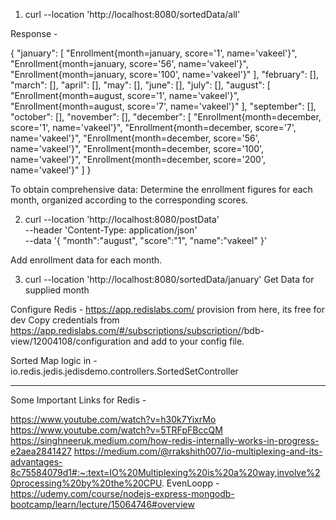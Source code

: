 1. curl --location 'http://localhost:8080/sortedData/all' 

Response - 

{
    "january": [
        "Enrollment{month=january, score='1', name='vakeel'}",
        "Enrollment{month=january, score='56', name='vakeel'}",
        "Enrollment{month=january, score='100', name='vakeel'}"
    ],
    "february": [],
    "march": [],
    "april": [],
    "may": [],
    "june": [],
    "july": [],
    "august": [
        "Enrollment{month=august, score='1', name='vakeel'}",
        "Enrollment{month=august, score='7', name='vakeel'}"
    ],
    "september": [],
    "october": [],
    "november": [],
    "december": [
        "Enrollment{month=december, score='1', name='vakeel'}",
        "Enrollment{month=december, score='7', name='vakeel'}",
        "Enrollment{month=december, score='56', name='vakeel'}",
        "Enrollment{month=december, score='100', name='vakeel'}",
        "Enrollment{month=december, score='200', name='vakeel'}"
    ]
}

To obtain comprehensive data: Determine the enrollment figures for each month, organized according to the corresponding scores.

2. curl --location 'http://localhost:8080/postData' \
--header 'Content-Type: application/json' \
--data '{
    "month":"august",
    "score":"1",
    "name":"vakeel"
}'

Add enrollment data for each month.

3. curl --location 'http://localhost:8080/sortedData/january'
Get Data for supplied month



Configure Redis - https://app.redislabs.com/ provision from here, its free for dev
Copy credentials from https://app.redislabs.com/#/subscriptions/subscription/<yourid>/bdb-view/12004108/configuration and add to your config file.


Sorted Map logic in - io.redis.jedis.jedisdemo.controllers.SortedSetController

---------------------------------------------------------------------------------
Some Important Links for Redis -

https://www.youtube.com/watch?v=h30k7YixrMo
https://www.youtube.com/watch?v=5TRFpFBccQM
https://singhneeruk.medium.com/how-redis-internally-works-in-progress-e2aea2841427
https://medium.com/@rrakshith007/io-multiplexing-and-its-advantages-8c75584079d1#:~:text=IO%20Multiplexing%20is%20a%20way,involve%20processing%20by%20the%20CPU.
EvenLoopp - https://udemy.com/course/nodejs-express-mongodb-bootcamp/learn/lecture/15064746#overview






